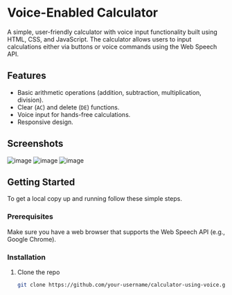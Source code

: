 # Voice-Enabled Calculator

A simple, user-friendly calculator with voice input functionality built using HTML, CSS, and JavaScript. The calculator allows users to input calculations either via buttons or voice commands using the Web Speech API.

## Features

- Basic arithmetic operations (addition, subtraction, multiplication, division).
- Clear (`AC`) and delete (`DE`) functions.
- Voice input for hands-free calculations.
- Responsive design.


## Screenshots

   ![image](https://github.com/manasvi0109/Calculator-using-voice/assets/171707742/c0a72c2c-2d6d-43a4-8e49-7837ad214edd)
   ![image](https://github.com/manasvi0109/Calculator-using-voice/assets/171707742/37d7cac1-fcf3-4382-a663-4eee611ac52c)
![image](https://github.com/manasvi0109/Calculator-using-voice/assets/171707742/a1a25c87-536f-4277-97df-61de6fe3c11b)



## Getting Started

To get a local copy up and running follow these simple steps.

### Prerequisites

Make sure you have a web browser that supports the Web Speech API (e.g., Google Chrome).

### Installation

1. Clone the repo
   ```sh
   git clone https://github.com/your-username/calculator-using-voice.git
